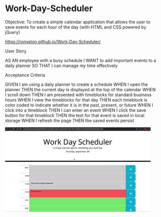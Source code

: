 # Work-Day-Scheduler

Objective:
To create a simple calendar application that allows the user to save events for each hour of the day (with HTML and CSS powered by jQuery)

https://ronyelon.github.io/Work-Day-Scheduler/



User Story

AS AN employee with a busy schedule
I WANT to add important events to a daily planner
SO THAT I can manage my time effectively

Acceptance Criteria

GIVEN I am using a daily planner to create a schedule
WHEN I open the planner
THEN the current day is displayed at the top of the calendar
WHEN I scroll down
THEN I am presented with timeblocks for standard business hours
WHEN I view the timeblocks for that day
THEN each timeblock is color coded to indicate whether it is in the past, present, or future
WHEN I click into a timeblock
THEN I can enter an event
WHEN I click the save button for that timeblock
THEN the text for that event is saved in local storage
WHEN I refresh the page
THEN the saved events persist



![A user clicks on slots on the color-coded calendar and edits the events.](screenshot.gif)